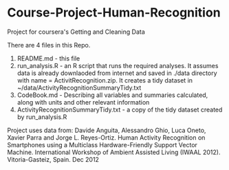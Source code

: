 # Course-Project-Human-Recognition
Project for coursera's Getting and Cleaning Data

There are 4 files in this Repo.
1. README.md - this file 
2. run_analysis.R - an R script that runs the required analyses. It assumes data is already downlaoded from internet and saved in ./data directory with name = ActivitRecognition.zip. It creates a tidy dataset in ~/data/ActivityRecognitionSummaryTidy.txt
3. CodeBook.md - Describing all variables and summaries calculated, along with units and other relevant information
4. ActivityRecognitionSummaryTidy.txt - a copy of the tidy dataset created by run_analysis.R

Project uses data from:
Davide Anguita, Alessandro Ghio, Luca Oneto, Xavier Parra and Jorge L. Reyes-Ortiz. Human Activity Recognition on Smartphones using a Multiclass Hardware-Friendly Support Vector Machine. International Workshop of Ambient Assisted Living (IWAAL 2012). Vitoria-Gasteiz, Spain. Dec 2012
